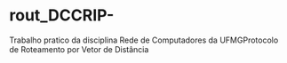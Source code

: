 # rout_DCCRIP-
Trabalho pratico da disciplina Rede de Computadores da UFMGProtocolo de Roteamento por Vetor de Distância

